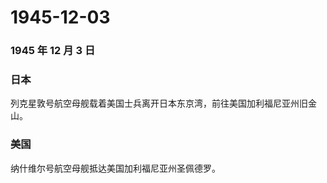 # 1945-12-03

### 1945 年 12 月 3 日

### 日本

列克星敦号航空母舰载着美国士兵离开日本东京湾，前往美国加利福尼亚州旧金山。

### 美国

纳什维尔号航空母舰抵达美国加利福尼亚州圣佩德罗。